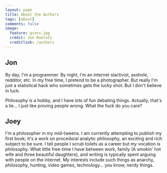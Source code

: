 ```yaml
---
layout: page
title: About the Authors
tags: [about]
comments: false
image:
  feature: grass.jpg
  credit: Jon Roelofs
  creditlink: /authors
---
```


## Jon

By day, I'm a programmer. By night, I'm an internet slactivist, asshole, redditor, etc. In my free time, I pretend to be a photographer. But really I'm just a statistical hack who sometimes gets the lucky shot. But I don't believe in luck.

Philosophy is a hobby, and I have lots of fun debating things. Actually, that's a lie... I just like proving people wrong. What the fuck do you care?

## Joey

I'm a philosopher in my mid-tweens.  I am currently attempting to publish my first book; it's a work on procedural analytic philosophy, an exciting and rich subject to be sure.  I tell people I scrub toilets as a career but my vocation is philosophy.  What little free-time I have between work, family (A smokin' hot wife and three beautiful daughters), and writing is typically spent arguing with people on the internet.  My interests include such things as anarchy, philosophy, hunting, video games, technology... you know, nerdy things.

